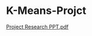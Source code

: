 # K-Means-Projct

[Project Research PPT.pdf](https://github.com/user-attachments/files/16326684/Project.Research.PPT.pdf)
